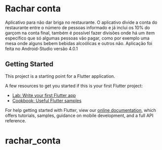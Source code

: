 # Rachar conta

Aplicativo para não dar briga no restaurante. O aplicativo divide a conta do restaurante entre o número de pessoas informado e já inclui os 10%
do garçom na conta final, também é possível fazer divisões onde há um item específico que só algumas pessoas vão pagar, como por exemplo uma mesa
onde alguns bebem bebidas alcoólicas e outros não.
Aplicação foi feita no Android-Studio versão 4.0.1


## Getting Started

This project is a starting point for a Flutter application.

A few resources to get you started if this is your first Flutter project:

- [Lab: Write your first Flutter app](https://flutter.dev/docs/get-started/codelab)
- [Cookbook: Useful Flutter samples](https://flutter.dev/docs/cookbook)

For help getting started with Flutter, view our
[online documentation](https://flutter.dev/docs), which offers tutorials,
samples, guidance on mobile development, and a full API reference.
# rachar_conta

